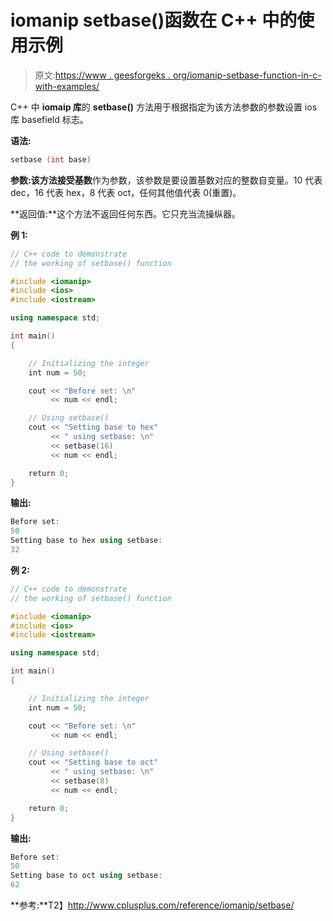 # iomanip setbase()函数在 C++ 中的使用示例

> 原文:[https://www . geesforgeks . org/iomanip-setbase-function-in-c-with-examples/](https://www.geeksforgeeks.org/iomanip-setbase-function-in-c-with-examples/)

C++ 中 **iomaip 库**的 **setbase()** 方法用于根据指定为该方法参数的参数设置 ios 库 basefield 标志。

**语法:**

```cpp
setbase (int base)

```

**参数:**该方法接受**基数**作为参数，该参数是要设置基数对应的整数自变量。10 代表 dec，16 代表 hex，8 代表 oct，任何其他值代表 0(重置)。

**返回值:**这个方法不返回任何东西。它只充当流操纵器。

**例 1:**

```cpp
// C++ code to demonstrate
// the working of setbase() function

#include <iomanip>
#include <ios>
#include <iostream>

using namespace std;

int main()
{

    // Initializing the integer
    int num = 50;

    cout << "Before set: \n"
         << num << endl;

    // Using setbase()
    cout << "Setting base to hex"
         << " using setbase: \n"
         << setbase(16)
         << num << endl;

    return 0;
}
```

**输出:**

```cpp
Before set: 
50
Setting base to hex using setbase: 
32

```

**例 2:**

```cpp
// C++ code to demonstrate
// the working of setbase() function

#include <iomanip>
#include <ios>
#include <iostream>

using namespace std;

int main()
{

    // Initializing the integer
    int num = 50;

    cout << "Before set: \n"
         << num << endl;

    // Using setbase()
    cout << "Setting base to oct"
         << " using setbase: \n"
         << setbase(8)
         << num << endl;

    return 0;
}
```

**输出:**

```cpp
Before set: 
50
Setting base to oct using setbase: 
62

```

**参考:**T2】http://www.cplusplus.com/reference/iomanip/setbase/
